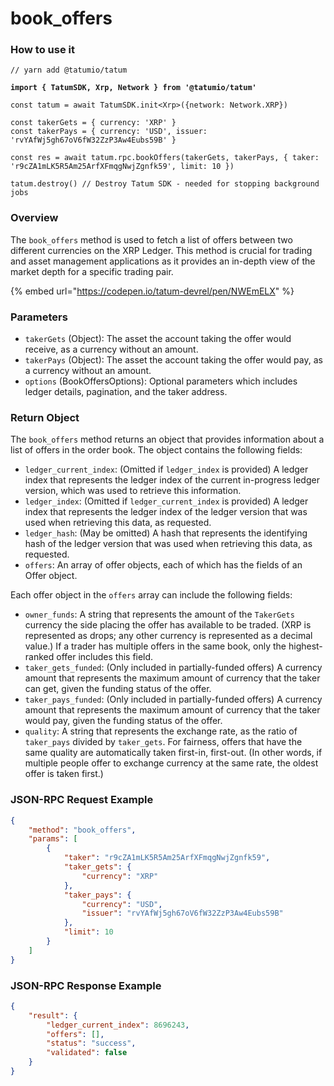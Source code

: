 # book\_offers

### How to use it

<pre class="language-javascript"><code class="lang-javascript">// yarn add @tatumio/tatum
<strong>
</strong><strong>import { TatumSDK, Xrp, Network } from '@tatumio/tatum'
</strong>
const tatum = await TatumSDK.init&#x3C;Xrp>({network: Network.XRP})

const takerGets = { currency: 'XRP' }
const takerPays = { currency: 'USD', issuer: 'rvYAfWj5gh67oV6fW32ZzP3Aw4Eubs59B' }

const res = await tatum.rpc.bookOffers(takerGets, takerPays, { taker: 'r9cZA1mLK5R5Am25ArfXFmqgNwjZgnfk59', limit: 10 })

tatum.destroy() // Destroy Tatum SDK - needed for stopping background jobs
</code></pre>

### Overview

The `book_offers` method is used to fetch a list of offers between two different currencies on the XRP Ledger. This method is crucial for trading and asset management applications as it provides an in-depth view of the market depth for a specific trading pair.

{% embed url="https://codepen.io/tatum-devrel/pen/NWEmELX" %}

### Parameters

* `takerGets` (Object): The asset the account taking the offer would receive, as a currency without an amount.
* `takerPays` (Object): The asset the account taking the offer would pay, as a currency without an amount.
* `options` (BookOffersOptions): Optional parameters which includes ledger details, pagination, and the taker address.

### Return Object

The `book_offers` method returns an object that provides information about a list of offers in the order book. The object contains the following fields:

* `ledger_current_index`: (Omitted if `ledger_index` is provided) A ledger index that represents the ledger index of the current in-progress ledger version, which was used to retrieve this information.
* `ledger_index`: (Omitted if `ledger_current_index` is provided) A ledger index that represents the ledger index of the ledger version that was used when retrieving this data, as requested.
* `ledger_hash`: (May be omitted) A hash that represents the identifying hash of the ledger version that was used when retrieving this data, as requested.
* `offers`: An array of offer objects, each of which has the fields of an Offer object.

Each offer object in the `offers` array can include the following fields:

* `owner_funds`: A string that represents the amount of the `TakerGets` currency the side placing the offer has available to be traded. (XRP is represented as drops; any other currency is represented as a decimal value.) If a trader has multiple offers in the same book, only the highest-ranked offer includes this field.
* `taker_gets_funded`: (Only included in partially-funded offers) A currency amount that represents the maximum amount of currency that the taker can get, given the funding status of the offer.
* `taker_pays_funded`: (Only included in partially-funded offers) A currency amount that represents the maximum amount of currency that the taker would pay, given the funding status of the offer.
* `quality`: A string that represents the exchange rate, as the ratio of `taker_pays` divided by `taker_gets`. For fairness, offers that have the same quality are automatically taken first-in, first-out. (In other words, if multiple people offer to exchange currency at the same rate, the oldest offer is taken first.)

### JSON-RPC Request Example

```json
{
    "method": "book_offers",
    "params": [
        {
            "taker": "r9cZA1mLK5R5Am25ArfXFmqgNwjZgnfk59",
            "taker_gets": {
                "currency": "XRP"
            },
            "taker_pays": {
                "currency": "USD",
                "issuer": "rvYAfWj5gh67oV6fW32ZzP3Aw4Eubs59B"
            },
            "limit": 10
        }
    ]
}
```

### JSON-RPC Response Example

```json
{
    "result": {
        "ledger_current_index": 8696243,
        "offers": [],
        "status": "success",
        "validated": false
    }
}
```
